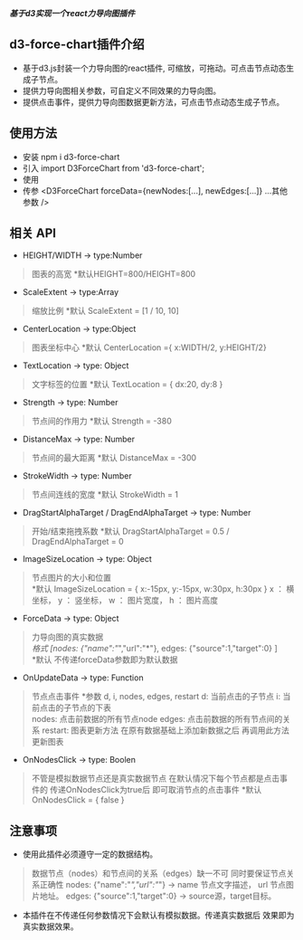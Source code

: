 ***基于d3实现一个react力导向图插件***

## d3-force-chart插件介绍
- 基于d3.js封装一个力导向图的react插件, 可缩放，可拖动。可点击节点动态生成子节点。
- 提供力导向图相关参数，可自定义不同效果的力导向图。
- 提供点击事件，提供力导向图数据更新方法，可点击节点动态生成子节点。

## 使用方法
- 安装 npm i d3-force-chart
- 引入 import D3ForceChart from 'd3-force-chart';
- 使用 <D3ForceChart />
- 传参 <D3ForceChart forceData={newNodes:[...], newEdges:[...]} ...其他参数 />

## 相关 API
- HEIGHT/WIDTH -> type:Number
> 图表的高宽   *默认HEIGHT=800/HEIGHT=800

- ScaleExtent -> type:Array
> 缩放比例   *默认 ScaleExtent = [1 / 10, 10]

- CenterLocation -> type:Object
> 图表坐标中心   *默认 CenterLocation ={ x:WIDTH/2, y:HEIGHT/2}

- TextLocation -> type: Object
> 文字标签的位置   *默认 TextLocation = { dx:20, dy:8 }

- Strength -> type: Number
> 节点间的作用力   *默认 Strength = -380

- DistanceMax -> type: Number
> 节点间的最大距离   *默认 DistanceMax = -300

- StrokeWidth -> type: Number
> 节点间连线的宽度   *默认 StrokeWidth = 1

- DragStartAlphaTarget / DragEndAlphaTarget -> type: Number
> 开始/结束拖拽系数   *默认 DragStartAlphaTarget = 0.5 / DragEndAlphaTarget = 0

- ImageSizeLocation -> type: Object
> 节点图片的大小和位置   
> *默认 ImageSizeLocation = { x:-15px, y:-15px, w:30px, h:30px }
> x ： 横坐标， y ： 竖坐标， w ： 图片宽度， h ： 图片高度

- ForceData -> type: Object
> 力导向图的真实数据  
>  *格式 [nodes: {"name":"*","url":"*"}, edges:  {"source":1,"target":0} ]  
>  *默认 不传递forceData参数即为默认数据

- OnUpdateData -> type: Function
> 节点点击事件
>   *参数 d, i, nodes, edges, restart
>       d: 当前点击的子节点
>       i: 当前点击的子节点的下表    
>       nodes: 点击前数据的所有节点node
>       edges: 点击前数据的所有节点间的关系
>       restart: 图表更新方法 在原有数据基础上添加新数据之后 再调用此方法更新图表

- OnNodesClick -> type: Boolen
> 不管是模拟数据节点还是真实数据节点 在默认情况下每个节点都是点击事件的
> 传递OnNodesClick为true后 即可取消节点的点击事件
> *默认OnNodesClick = { false }

## 注意事项
- 使用此插件必须遵守一定的数据结构。
> 数据节点（nodes）和节点间的关系（edges）缺一不可
> 同时要保证节点关系正确性
> nodes: {"name":"*","url":"*"} -> name 节点文字描述， url 节点图片地址。
> edges:  {"source":1,"target":0} -> source源，target目标。
- 本插件在不传递任何参数情况下会默认有模拟数据。传递真实数据后 效果即为真实数据效果。


